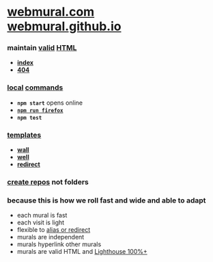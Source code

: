 # [webmural.com](https://webmural.com) <br> [webmural.github.io](https://webmural.github.io)

### maintain [valid](https://html5.validator.nu/?doc=https%3A%2F%2Fwebmural.com) [HTML](https://mdn.io/html)

* <b>[index](index.html)</b>
* <b>[404](404.html)</b>

### [local](package.json) [commands](https://docs.npmjs.com/cli/v7/commands)

* <b>`npm start`</b> opens online
* [<b>`npm run firefox`</b>](https://firefox.com)
* <b>`npm test`</b>

### [templates](https://github.com/webmural/templates)

* [<b>wall</b>](https://github.com/webmural/wall)
* [<b>well</b>](https://github.com/webmural/well)
* [<b>redirect</b>](https://github.com/webmural/redirect)

### [<b>create repos</b>](https://github.com/webmural/templates) **not** folders

### because this is how we roll fast and wide and able to adapt 

* each mural is fast
* each visit is light
* flexible to [alias or redirect](https://github.com/webmural/redirect)
* murals are independent
* murals hyperlink other murals
* murals are valid HTML and [Lighthouse 100%+](https://developers.google.com/web/tools/lighthouse)

